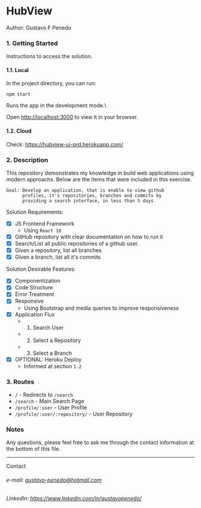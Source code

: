 # HubView
Author: Gustavo F Penedo

### 1. Getting Started

Instructions to access the solution.

#### 1.1. Local
In the project directory, you can run:

```shell
npm start
```

Runs the app in the development mode.\

Open [http://localhost:3000](http://localhost:3000) to view it in your browser.

#### 1.2. Cloud

Check: https://hubview-ui-prd.herokuapp.com/


### 2. Description

This repository demonstrates my knowledge in build web applications using modern approachs. Below are the items that were included in this exercise.

```
Goal: Develop an application, that is enable to view github 
      profiles, it's repositories, branches and commits by
      providing a search interface, in less than 5 days
```


Solution Requirements:

- [x] JS Frontend Framework
  - Using ```React 18```
- [x] GitHub repository with clear documentation on how to run it
- [x] Search/List all public repositories of a github user.
- [x] Given a repository, list all branches
- [x] Given a branch, list all it's commits

Solution Desirable Features:

- [x] Componentization
- [x] Code Structure
- [x] Error Treatment
- [x] Responsive
  - Using Bootstrap and media queries to improve responsiveness
- [x] Application Flux
  - 1. Search User
  - 2. Select a Repository
  - 3. Select a Branch
- [x] OPTIONAL: Heroku Deploy
  - Informed at section `1.2`

### 3. Routes

- `/` - Redirects to `/search`
- `/search` - Main Search Page
- `/profile/:user` - User Profile
- `/profile/:user/:repository/` - User Repository

### Notes

Any questions, please feel free to ask me through the contact information at the bottom of this file.

---
Contact

###### e-mail: gustavo-penedo@hotmail.com
###### LinkedIn: https://www.linkedin.com/in/gustavopenedo/



